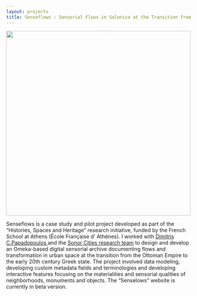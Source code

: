 ```yaml
---
layout: projects
title: Senseflows : Sensorial Flows in Salonica at the Transition from the Ottoman Empire to the Greek State
---
```

<img src="../images/semseflows.jpg" width="500"/>


Senseflows is a case study and pilot project developed as part of the “Histories, Spaces and Heritage” research initiative, funded by the French School at Athens (École Française d’ Athènes). I worked with <a href="http://dimaterialist.net">  Dimitris C.Papadopoulos </a> and the <a href=" http://sonor-cities.edu.gr">Sonor Cities research team</a> to design and develop an Omeka-based digital sensorial archive documenting flows and transformation in urban space at the transition from the Ottoman Empire to the early 20th century Greek state. The project involved data modeling, developing custom metadata fields and terminologies and developing interactive features focusing on the materialities and sensorial qualities of neighborhoods, monuments and objects. 
The “Senselows” website is currently in beta version.
